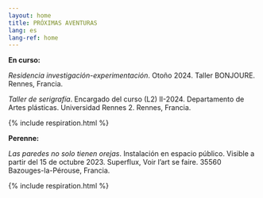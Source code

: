 ```yaml
---
layout: home
title: PRÓXIMAS AVENTURAS
lang: es
lang-ref: home
---
```


**En curso:**

*Residencia investigación-experimentación*. Otoño 2024. Taller BONJOURE. Rennes, Francia.

*Taller de serigrafía*. Encargado del curso (L2) II-2024. Departamento de Artes plásticas. Universidad Rennes 2. Rennes, Francia.

{% include respiration.html %}

**Perenne:**

*Las paredes no solo tienen orejas*. Instalación en espacio público. Visible a partir del 15 de octubre 2023. Superflux, Voir l’art se faire. 35560 Bazouges-la-Pérouse, Francia.

{% include respiration.html %}
